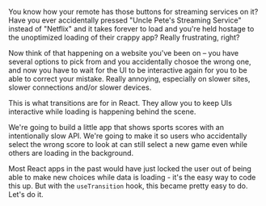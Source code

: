 You know how your remote has those buttons for streaming services on it? Have you ever accidentally pressed "Uncle Pete's Streaming Service" instead of "Netflix" and it takes forever to load and you're held hostage to the unoptimized loading of their crappy app? Really frustrating, right?

Now think of that happening on a website you've been on – you have several options to pick from and you accidentally chosoe the wrong one, and now you have to wait for the UI to be interactive again for you to be able to correct your mistake. Really annoying, especially on slower sites, slower connections and/or slower devices.

This is what transitions are for in React. They allow you to keep UIs interactive while loading is happening behind the scene.

We're going to build a little app that shows sports scores with an intentionally slow API. We're going to make it so users who accidentally select the wrong score to look at can still select a new game even while others are loading in the background.

Most React apps in the past would have just locked the user out of being able to make new choices while data is loading - it's the easy way to code this up. But with the `useTransition` hook, this became pretty easy to do. Let's do it.

